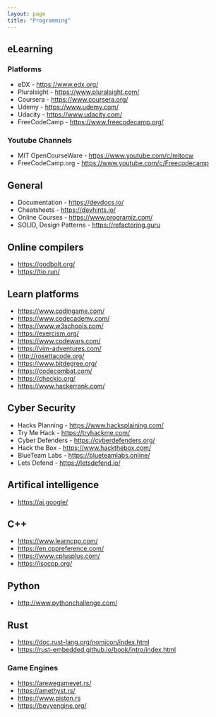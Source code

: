 ```yaml
---
layout: page
title: "Programming"
---
```


## eLearning

### Platforms

+ eDX - https://www.edx.org/
+ Pluralsight - https://www.pluralsight.com/
+ Coursera - https://www.coursera.org/
+ Udemy - https://www.udemy.com/
+ Udacity - https://www.udacity.com/
+ FreeCodeCamp - https://www.freecodecamp.org/

### Youtube Channels

+ MIT OpenCourseWare - https://www.youtube.com/c/mitocw
+ FreeCodeCamp.org - https://www.youtube.com/c/Freecodecamp
## General

+ Documentation - https://devdocs.io/
+ Cheatsheets - https://devhints.io/
+ Online Courses - https://www.programiz.com/
+ SOLID, Design Patterns - https://refactoring.guru

## Online compilers

+ https://godbolt.org/
+ https://tio.run/

## Learn platforms

+ https://www.codingame.com/
+ https://www.codecademy.com/
+ https://www.w3schools.com/
+ https://exercism.org/
+ https://www.codewars.com/
+ https://vim-adventures.com/
+ http://rosettacode.org/
+ https://www.bitdegree.org/
+ https://codecombat.com/
+ https://checkio.org/
+ https://www.hackerrank.com/

## Cyber Security

+ Hacks Planning -  https://www.hacksplaining.com/
+ Try Me Hack - https://tryhackme.com/
+ Cyber Defenders - https://cyberdefenders.org/
+ Hack the Box - https://www.hackthebox.com/
+ BlueTeam Labs - https://blueteamlabs.online/
+ Lets Defend - https://letsdefend.io/

## Artifical intelligence 

+ https://ai.google/

## C++

+ https://www.learncpp.com/
+ https://en.cppreference.com/
+ https://www.cplusplus.com/
+ https://isocpp.org/

## Python

+ http://www.pythonchallenge.com/

## Rust

* https://doc.rust-lang.org/nomicon/index.html
* https://rust-embedded.github.io/book/intro/index.html

### Game Engines

* https://arewegameyet.rs/
* https://amethyst.rs/
* https://www.piston.rs
* https://bevyengine.org/
